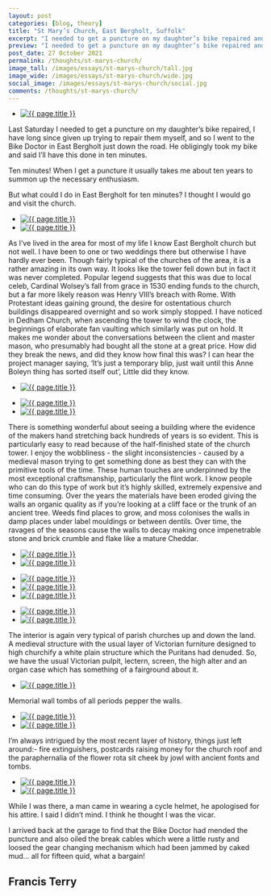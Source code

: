 ```yaml
---
layout: post
categories: [blog, theory]
title: "St Mary’s Church, East Bergholt, Suffolk"
excerpt: "I needed to get a puncture on my daughter’s bike repaired and so I went to the Bike Doctor in East Bergholt. He said I’ll have this done in ten minutes. But what could I do in East Bergholt for ten minutes? I thought I would go and visit the church."
preview: "I needed to get a puncture on my daughter’s bike repaired and so I went to the Bike Doctor in East Bergholt. He said I’ll have this done in ten minutes. But what could I do in East Bergholt for ten minutes? I thought I would go and visit the church."
post_date: 27 October 2021
permalink: /thoughts/st-marys-church/
image_tall: /images/essays/st-marys-church/tall.jpg
image_wide: /images/essays/st-marys-church/wide.jpg
social_image: /images/essays/st-marys-church/social.jpg
comments: /thoughts/st-marys-church/
---
```


<ul class="list">
	<li class="full">
		<a class="fancybox" rel="group" href="/images/essays/st-marys-church/01.jpg">
			<img class="lazy" src="/images/essays/st-marys-church/01.jpg" alt="{{ page.title }}" />
		</a>
	</li>
</ul>

Last Saturday I needed to get a puncture on my daughter’s bike repaired, I have long since given up trying to repair them myself, and so I went to the Bike Doctor in East Bergholt just down the road. He obligingly took my bike and said I’ll have this done in ten minutes.

Ten minutes! When I get a puncture it usually takes me about ten years to summon up the necessary enthusiasm. 

But what could I do in East Bergholt for ten minutes? I thought I would go and visit the church.

<ul class="list">
	<li class="half">
		<a class="fancybox" rel="group" href="/images/essays/st-marys-church/02.jpg">
			<img class="lazy" src="/images/essays/st-marys-church/thumbs/02.jpg" alt="{{ page.title }}" />
		</a>
	</li>
	<li class="half">
		<a class="fancybox" rel="group" href="/images/essays/st-marys-church/03.jpg">
			<img class="lazy" src="/images/essays/st-marys-church/thumbs/03.jpg" alt="{{ page.title }}" />
		</a>
	</li>
</ul>

As I’ve lived in the area for most of my life I know East Bergholt church but not well. I have been to one or two weddings there but otherwise I have hardly ever been. Though fairly typical of the churches of the area, it is a rather amazing in its own way. It looks like the tower fell down but in fact it was never completed. Popular legend suggests that this was due to local celeb, Cardinal Wolsey’s fall from grace in 1530 ending funds to the church, but a far more likely reason was Henry VIII’s breach with Rome. With Protestant ideas gaining ground, the desire for ostentatious church buildings disappeared overnight and so work simply stopped. I have noticed in Dedham Church, when ascending the tower to wind the clock, the beginnings of elaborate fan vaulting which similarly was put on hold. It makes me wonder about the conversations between the client and master mason, who presumably had bought all the stone at a great price. How did they break the news, and did they know how final this was? I can hear the project manager saying, ‘It’s just a temporary blip, just wait until this Anne Boleyn thing has sorted itself out’, Little did they know.

<ul class="list">
	<li class="full">
		<a class="fancybox" rel="group" href="/images/essays/st-marys-church/04.jpg">
			<img class="lazy" src="/images/essays/st-marys-church/04.jpg" alt="{{ page.title }}" />
		</a>
	</li>
</ul>
<ul class="list">
	<li class="half">
		<a class="fancybox" rel="group" href="/images/essays/st-marys-church/05.jpg">
			<img class="lazy" src="/images/essays/st-marys-church/thumbs/05.jpg" alt="{{ page.title }}" />
		</a>
	</li>
	<li class="half">
		<a class="fancybox" rel="group" href="/images/essays/st-marys-church/06.jpg">
			<img class="lazy" src="/images/essays/st-marys-church/thumbs/06.jpg" alt="{{ page.title }}" />
		</a>
	</li>
</ul>

There is something wonderful about seeing a building where the evidence of the makers hand stretching back hundreds of years is so evident. This is particularly easy to read because of the half-finished state of the church tower. I enjoy the wobbliness - the slight inconsistencies - caused by a medieval mason trying to get something done as best they can with the primitive tools of the time. These human touches are underpinned by the most exceptional craftsmanship, particularly the flint work. I know people who can do this type of work but it’s highly skilled, extremely expensive and time consuming. Over the years the materials have been eroded giving the walls an organic quality as if you’re looking at a cliff face or the trunk of an ancient tree. Weeds find places to grow, and moss colonises the walls in damp places under label mouldings or between dentils. Over time, the ravages of the seasons cause the walls to decay making once impenetrable stone and brick crumble and flake like a mature Cheddar.


<ul class="list">
	<li class="half">
		<a class="fancybox" rel="group" href="/images/essays/st-marys-church/07.jpg">
			<img class="lazy" src="/images/essays/st-marys-church/thumbs/07.jpg" alt="{{ page.title }}" />
		</a>
	</li>
	<li class="half">
		<a class="fancybox" rel="group" href="/images/essays/st-marys-church/08.jpg">
			<img class="lazy" src="/images/essays/st-marys-church/thumbs/08.jpg" alt="{{ page.title }}" />
		</a>
	</li>
</ul>
<ul class="list">
	<li class="third">
		<a class="fancybox" rel="group" href="/images/essays/st-marys-church/09.jpg">
			<img class="lazy" src="/images/essays/st-marys-church/thumbs/09.jpg" alt="{{ page.title }}" />
		</a>
	</li>
	<li class="third">
		<a class="fancybox" rel="group" href="/images/essays/st-marys-church/10.jpg">
			<img class="lazy" src="/images/essays/st-marys-church/thumbs/10.jpg" alt="{{ page.title }}" />
		</a>
	</li>
	<li class="third">
		<a class="fancybox" rel="group" href="/images/essays/st-marys-church/11.jpg">
			<img class="lazy" src="/images/essays/st-marys-church/thumbs/11.jpg" alt="{{ page.title }}" />
		</a>
	</li>
</ul>
<ul class="list">
	<li class="half">
		<a class="fancybox" rel="group" href="/images/essays/st-marys-church/12.jpg">
			<img class="lazy" src="/images/essays/st-marys-church/thumbs/12.jpg" alt="{{ page.title }}" />
		</a>
	</li>
	<li class="half">
		<a class="fancybox" rel="group" href="/images/essays/st-marys-church/13.jpg">
			<img class="lazy" src="/images/essays/st-marys-church/thumbs/13.jpg" alt="{{ page.title }}" />
		</a>
	</li>
</ul>

The interior is again very typical of parish churches up and down the land. A medieval structure with the usual layer of Victorian furniture designed to high churchify a white plain structure which the Puritans had denuded. So, we have the usual Victorian pulpit, lectern, screen, the high alter and an organ case which has something of a fairground about it. 

<ul class="list">
	<li class="full">
		<a class="fancybox" rel="group" href="/images/essays/st-marys-church/14.jpg">
			<img class="lazy" src="/images/essays/st-marys-church/14.jpg" alt="{{ page.title }}" />
		</a>
	</li>
</ul>

Memorial wall tombs of all periods pepper the walls.

<ul class="list">
	<li class="half">
		<a class="fancybox" rel="group" href="/images/essays/st-marys-church/15.jpg">
			<img class="lazy" src="/images/essays/st-marys-church/thumbs/15.jpg" alt="{{ page.title }}" />
		</a>
	</li>
	<li class="half">
		<a class="fancybox" rel="group" href="/images/essays/st-marys-church/16.jpg">
			<img class="lazy" src="/images/essays/st-marys-church/thumbs/16.jpg" alt="{{ page.title }}" />
		</a>
	</li>
</ul>

I’m always intrigued by the most recent layer of history, things just left around:- fire extinguishers, postcards raising money for the church roof and the paraphernalia of the flower rota sit cheek by jowl with ancient fonts and tombs.

<ul class="list">
	<li class="half">
		<a class="fancybox" rel="group" href="/images/essays/st-marys-church/17.jpg">
			<img class="lazy" src="/images/essays/st-marys-church/thumbs/17.jpg" alt="{{ page.title }}" />
		</a>
	</li>
	<li class="half">
		<a class="fancybox" rel="group" href="/images/essays/st-marys-church/18.jpg">
			<img class="lazy" src="/images/essays/st-marys-church/thumbs/18.jpg" alt="{{ page.title }}" />
		</a>
	</li>
</ul>

While I was there, a man came in wearing a cycle helmet, he apologised for his attire. I said I didn’t mind. I think he thought I was the vicar.

I arrived back at the garage to find that the Bike Doctor had mended the puncture and also oiled the break cables which were a little rusty and loosed the gear changing mechanism which had been jammed by caked mud… all for fifteen quid, what a bargain!

## Francis Terry

 

